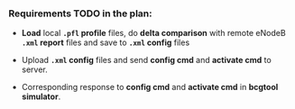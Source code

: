 ### Requirements TODO in the plan:
* **Load** local **`.pfl` profile** files, do **delta comparison** with remote eNodeB **`.xml` report** files and save to **`.xml` config** files
* Upload **`.xml` config** files and send **config cmd** and **activate cmd** to server.

* Corresponding response to **config cmd** and **activate cmd** in **bcgtool simulator**.